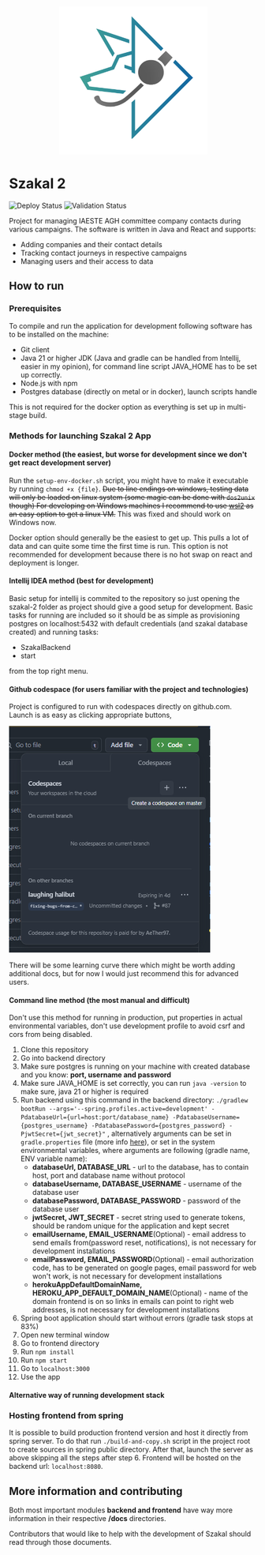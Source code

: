 <p align="center">
<img src="/frontend/public/szakal_logo.svg" width="300">
</p>

# Szakal 2

![Deploy Status](https://github.com/AeTher97/szakal-2/actions/workflows/main.yml/badge.svg)
![Validation Status](https://github.com/AeTher97/szakal-2/actions/workflows/branch-validation.yml/badge.svg?branch=master)

Project for managing IAESTE AGH committee company contacts
during various campaigns. The software is written in Java and React  and supports:

* Adding companies and their contact details
* Tracking contact journeys in respective campaigns
* Managing users and their access to data

## How to run
### Prerequisites 

To compile and run the application for development following software has to be installed on the machine:
* Git client
* Java 21 or higher JDK (Java and gradle can be handled from Intellij, easier in my opinion), for command line script
  JAVA_HOME has to be set up correctly.
* Node.js with npm
* Postgres database (directly on metal or in docker), launch scripts handle

This is not required for the docker option as everything is set up in multi-stage build.

### Methods for launching Szakal 2 App

#### Docker method (the easiest, but worse for development since we don't get react development server)

Run the `setup-env-docker.sh` script, you might have to make it executable by running
`chmod +x {file}`. ~~Due to line endings on windows, testing
data will only be loaded on linux system (some magic can be done with `dos2unix` though)
For developing on Windows machines I recommend to use [wsl2](https://learn.microsoft.com/en-us/windows/wsl/install)
as an easy option to get a linux VM.~~  This was fixed and should
work on Windows now.

Docker option should generally be the easiest to get up.
This pulls a lot of data and can quite some time the first time is run. This option is not recommended
for development because there is no hot swap on react and deployment is longer.

#### Intellij IDEA method (best for development)

Basic setup for intellij is commited to the repository so just opening the szakal-2 folder as project should give a good
setup for development. Basic tasks for running are included so it should be as simple as provisioning postgres
on localhost:5432 with default credentials (and szakal database created) and running tasks:

* SzakalBackend
* start

from the top right menu.

#### Github codespace (for users familiar with the project and technologies)

Project is configured to run with codespaces directly on github.com. Launch is as easy as clicking appropriate buttons,

![Launching Codespace](./docs/codespaces-example.png)

There will be some learning curve there which might be worth adding additional docs, but for now I would just recommend
this for advanced users.

#### Command line method (the most manual and difficult)
Don't use this method for running in production, put properties in actual environmental variables, don't use development profile to avoid csrf and cors from being disabled.
1. Clone this repository
2. Go into backend directory
3. Make sure postgres is running on your machine with created database and you know: **port, username and password**
4. Make sure JAVA_HOME is set correctly, you can run `java -version` to make sure, java 21 or higher is required
5. Run backend using this command in the backend directory: `./gradlew bootRun --args='--spring.profiles.active=development' -PdatabaseUrl={url=host:port/database_name} -PdatabaseUsername={postgres_username} -PdatabasePassword={postgres_password} -PjwtSecret={jwt_secret}"`
, alternatively arguments can be set in `gradle.properties` file (more info [here](https://docs.gradle.org/current/userguide/build_environment.html#sec:project_properties)), or set in the system environmental variables, where arguments are following (gradle name, ENV variable name):
   * **databaseUrl, DATABASE_URL** - url to the database, has to contain host, port and database name without protocol 
   * **databaseUsername, DATABASE_USERNAME** - username of the database user
   * **databasePassword, DATABASE_PASSWORD** - password of the database user
   * **jwtSecret, JWT_SECRET** - secret string used to generate tokens, should be random unique for the application and kept secret
   * **emailUsername, EMAIL_USERNAME**(Optional) - email address to send emails from(password reset, notifications), is not necessary for development installations
   * **emailPassword, EMAIL_PASSWORD**(Optional) - email authorization code, has to be generated on google pages, email password for web won't work, is not necessary for development installations
   * **herokuAppDefaultDomainName, HEROKU_APP_DEFAULT_DOMAIN_NAME**(Optional) - name of the domain frontend is on so links in emails can point to right web addresses,  is not necessary for development installations
6. Spring boot application should start without errors (gradle task stops at 83%)
7. Open new terminal window
8. Go to frontend directory
9. Run `npm install`
10. Run `npm start`
11. Go to `localhost:3000`
12. Use the app

#### Alternative way of running development stack



### Hosting frontend from spring
It is possible to build production frontend version and host it directly from spring server.
To do that run `./build-and-copy.sh` script in the project root to create sources in spring public directory. After that, launch the server as above skipping all the steps after step 6.
Frontend will be hosted on the backend url: `localhost:8080`.

## More information and contributing
Both most important modules **backend and frontend** have way more information in their respective **/docs** directories. 

Contributors that would like to help with the development of Szakal should read through those documents.
